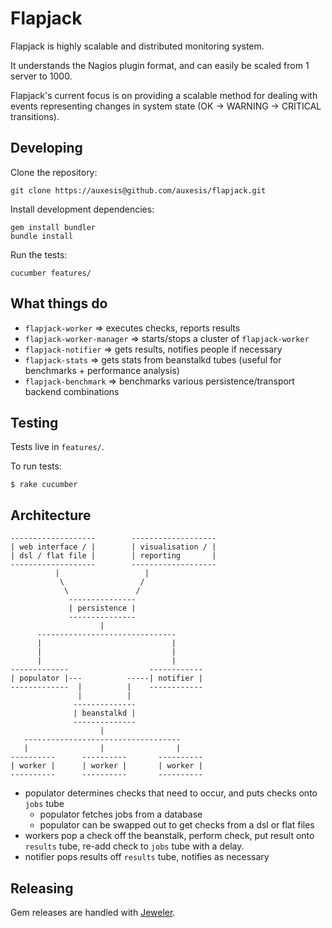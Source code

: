 Flapjack
========

Flapjack is highly scalable and distributed monitoring system.

It understands the Nagios plugin format, and can easily be scaled
from 1 server to 1000.

Flapjack's current focus is on providing a scalable method for dealing with events representing changes in system state (OK -> WARNING -> CRITICAL transitions).

Developing
----------

Clone the repository:

    git clone https://auxesis@github.com/auxesis/flapjack.git

Install development dependencies:

    gem install bundler
    bundle install

Run the tests:

    cucumber features/

What things do
--------------

  * `flapjack-worker` => executes checks, reports results
  * `flapjack-worker-manager` => starts/stops a cluster of `flapjack-worker`
  * `flapjack-notifier` => gets results, notifies people if necessary
  * `flapjack-stats` => gets stats from beanstalkd tubes (useful for benchmarks + performance analysis)
  * `flapjack-benchmark` => benchmarks various persistence/transport backend combinations


Testing
-------

Tests live in `features/`.

To run tests:

    $ rake cucumber


Architecture
------------

    -------------------        -------------------
    | web interface / |        | visualisation / |
    | dsl / flat file |        | reporting       |
    -------------------        -------------------
              |                   |
               \                 /
                \               /
                 ---------------
                 | persistence |
                 ---------------
                        |
          -------------------------------
          |                             |
          |                             |
          |                             |
    -------------                  ------------
    | populator |---          -----| notifier |
    -------------  |          |    ------------
                   |          |
                  --------------
                  | beanstalkd |
                  --------------
                        |
       -----------------------------------
       |                |                |
    ----------      ----------       ----------
    | worker |      | worker |       | worker |
    ----------      ----------       ----------


- populator determines checks that need to occur, and puts checks onto `jobs` tube
  - populator fetches jobs from a database
  - populator can be swapped out to get checks from a dsl or flat files
- workers pop a check off the beanstalk, perform check, put result onto `results` tube,
  re-add check to `jobs` tube with a delay.
- notifier pops results off `results` tube, notifies as necessary

Releasing
---------

Gem releases are handled with [Jeweler](https://github.com/technicalpickles/jeweler).
